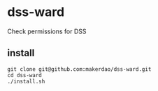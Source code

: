 # dss-ward

Check permissions for DSS

## install

```
git clone git@github.com:makerdao/dss-ward.git
cd dss-ward
./install.sh
